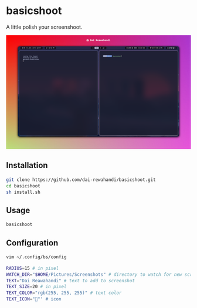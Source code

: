 # basicshoot

A little polish your screenshoot.

![basicshoot](demo.png)

## Installation
```bash
git clone https://github.com/dai-rewahandi/basicshoot.git
cd basicshoot
sh install.sh
```

## Usage
```bash 
basicshoot
```

## Configuration
```bash
vim ~/.config/bs/config
```

```bash
RADIUS=15 # in pixel
WATCH_DIR="$HOME/Pictures/Screenshots" # directory to watch for new screenshot
TEXT="Dai Reawahandi" # text to add to screenshot
TEXT_SIZE=20 # in pixel
TEXT_COLOR="rgb(255, 255, 255)" # text color
TEXT_ICON="󰄀"' # icon
```